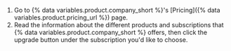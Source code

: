 1. Go to {% data variables.product.company_short %}'s [Pricing]({% data variables.product.pricing_url %}) page.
1. Read the information about the different products and subscriptions that {% data variables.product.company_short %} offers, then click the upgrade button under the subscription you'd like to choose.

